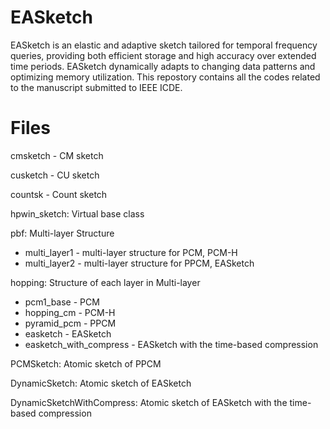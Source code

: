 # EASketch
EASketch is an elastic and adaptive sketch tailored for temporal frequency queries, providing both efficient storage and high accuracy over extended time periods. EASketch dynamically adapts to changing data patterns and optimizing memory utilization.  This repostory contains all the codes related to the manuscript submitted to IEEE ICDE.

# Files 
cmsketch - CM sketch  

cusketch - CU sketch  

countsk - Count sketch  

hpwin_sketch: Virtual base class 

pbf: Multi-layer Structure
* multi_layer1 - multi-layer structure for PCM, PCM-H
* multi_layer2 - multi-layer structure for PPCM, EASketch

hopping: Structure of each layer in Multi-layer
* pcm1_base - PCM  
* hopping_cm - PCM-H
* pyramid_pcm - PPCM
* easketch - EASketch
* easketch_with_compress - EASketch with the time-based compression

PCMSketch: Atomic sketch of PPCM

DynamicSketch: Atomic sketch of EASketch

DynamicSketchWithCompress: Atomic sketch of EASketch with the time-based compression


